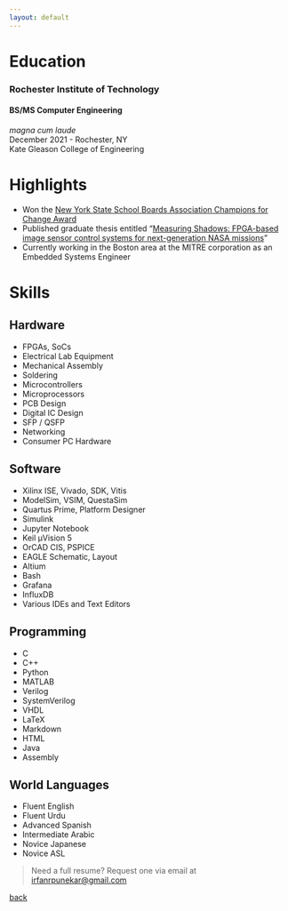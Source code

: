 ```yaml
---
layout: default
---
```


# Education

### **Rochester Institute of Technology**

#### BS/MS Computer Engineering

_magna cum laude_  
December 2021 - Rochester, NY  
Kate Gleason College of Engineering  

# Highlights

* Won the [New York State School Boards Association Champions for Change Award](https://www.rit.edu/news/engineering-students-faculty-recognized-as-champions-change)
* Published graduate thesis entitled “[Measuring Shadows: FPGA-based image sensor control systems for next-generation NASA missions](https://repository.rit.edu/theses/11038/)”
* Currently working in the Boston area at the MITRE corporation as an Embedded Systems Engineer

# Skills

## Hardware

* FPGAs, SoCs 
* Electrical Lab Equipment
* Mechanical Assembly 
* Soldering
* Microcontrollers
* Microprocessors
* PCB Design
* Digital IC Design
* SFP / QSFP
* Networking
* Consumer PC Hardware 

## Software

* Xilinx ISE, Vivado, SDK, Vitis
* ModelSim, VSIM, QuestaSim
* Quartus Prime, Platform Designer
* Simulink
* Jupyter Notebook
* Keil &mu;Vision 5 
* OrCAD CIS, PSPICE
* EAGLE Schematic, Layout
* Altium
* Bash
* Grafana
* InfluxDB
* Various IDEs and Text Editors

## Programming

* C
* C++
* Python
* MATLAB
* Verilog
* SystemVerilog
* VHDL
* LaTeX
* Markdown
* HTML
* Java
* Assembly

## World Languages

* Fluent English
* Fluent Urdu
* Advanced Spanish
* Intermediate Arabic
* Novice Japanese
* Novice ASL

> Need a full resume? Request one via email at [irfanrpunekar@gmail.com](mailto:irfanrpunekar@gmail.com)

[back](./)